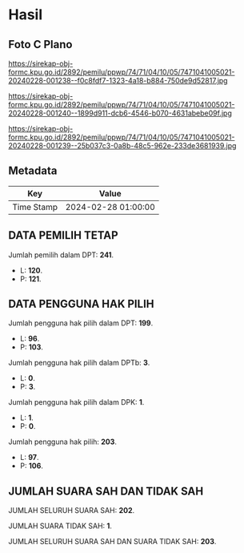 # Hasil

## Foto C Plano

https://sirekap-obj-formc.kpu.go.id/2892/pemilu/ppwp/74/71/04/10/05/7471041005021-20240228-001238--f0c8fdf7-1323-4a18-b884-750de9d52817.jpg

https://sirekap-obj-formc.kpu.go.id/2892/pemilu/ppwp/74/71/04/10/05/7471041005021-20240228-001240--1899d911-dcb6-4546-b070-4631abebe09f.jpg

https://sirekap-obj-formc.kpu.go.id/2892/pemilu/ppwp/74/71/04/10/05/7471041005021-20240228-001239--25b037c3-0a8b-48c5-962e-233de3681939.jpg


## Metadata

| Key        | Value               |
| ---------- | ------------------- |
| Time Stamp | 2024-02-28 01:00:00 |


## DATA PEMILIH TETAP

Jumlah pemilih dalam DPT: **241**.
 * L: **120**.
 * P: **121**.

## DATA PENGGUNA HAK PILIH

Jumlah pengguna hak pilih dalam DPT: **199**.
 * L: **96**.
 * P: **103**.

Jumlah pengguna hak pilih dalam DPTb: **3**.
 * L: **0**.
 * P: **3**.

Jumlah pengguna hak pilih dalam DPK: **1**.
 * L: **1**.
 * P: **0**.

Jumlah pengguna hak pilih: **203**.
 * L: **97**.
 * P: **106**.

## JUMLAH SUARA SAH DAN TIDAK SAH

JUMLAH SELURUH SUARA SAH: **202**.

JUMLAH SUARA TIDAK SAH: **1**.

JUMLAH SELURUH SUARA SAH DAN SUARA TIDAK SAH: **203**.


